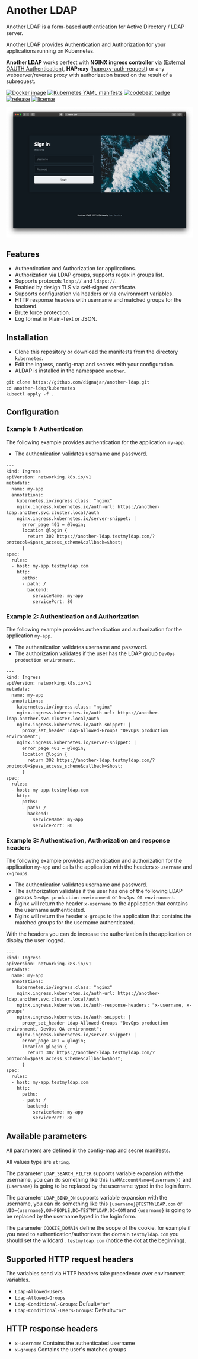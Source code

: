 # Another LDAP
Another LDAP is a form-based authentication for Active Directory / LDAP server.

Another LDAP provides Authentication and Authorization for your applications running on Kubernetes.

**Another LDAP** works perfect with **NGINX ingress controller** via ([External OAUTH Authentication](https://kubernetes.github.io/ingress-nginx/examples/auth/oauth-external-auth/)), **HAProxy** ([haproxy-auth-request](https://github.com/TimWolla/haproxy-auth-request)) or any webserver/reverse proxy with authorization based on the result of a subrequest.

[![Docker image](https://img.shields.io/badge/Docker-image-blue.svg)](https://github.com/dignajar/another-ldap/pkgs/container/another-ldap)
[![Kubernetes YAML manifests](https://img.shields.io/badge/Kubernetes-manifests-blue.svg)](https://github.com/dignajar/another-ldap/tree/master/kubernetes)
[![codebeat badge](https://codebeat.co/badges/f57de995-ca62-49e5-b309-82ed60570324)](https://codebeat.co/projects/github-com-dignajar-another-ldap-master)
[![release](https://img.shields.io/github/v/release/dignajar/another-ldap.svg)](https://github.com/dignajar/another-ldap/releases)
[![license](https://img.shields.io/badge/license-MIT-green)](https://github.com/dignajar/another-ldap/blob/master/LICENSE)

![Alt text](another-ldap.png?raw=true "Another LDAP")

## Features
- Authentication and Authorization for applications.
- Authorization via LDAP groups, supports regex in groups list.
- Supports protocols `ldap://` and `ldaps://`.
- Enabled by design TLS via self-signed certificate.
- Supports configuration via headers or via environment variables.
- HTTP response headers with username and matched groups for the backend.
- Brute force protection.
- Log format in Plain-Text or JSON.

## Installation
- Clone this repository or download the manifests from the directory `kubernetes`.
- Edit the ingress, config-map and secrets with your configuration.
- ALDAP is installed in the namespace `another`.

```
git clone https://github.com/dignajar/another-ldap.git
cd another-ldap/kubernetes
kubectl apply -f .
```

## Configuration

### Example 1: Authentication
The following example provides authentication for the application `my-app`.
- The authentication validates username and password.

```
---
kind: Ingress
apiVersion: networking.k8s.io/v1
metadata:
  name: my-app
  annotations:
    kubernetes.io/ingress.class: "nginx"
    nginx.ingress.kubernetes.io/auth-url: https://another-ldap.another.svc.cluster.local/auth
    nginx.ingress.kubernetes.io/server-snippet: |
      error_page 401 = @login;
      location @login {
        return 302 https://another-ldap.testmyldap.com/?protocol=$pass_access_scheme&callback=$host;
      }
spec:
  rules:
  - host: my-app.testmyldap.com
    http:
      paths:
      - path: /
        backend:
          serviceName: my-app
          servicePort: 80
```

### Example 2: Authentication and Authorization
The following example provides authentication and authorization for the application `my-app`.
- The authentication validates username and password.
- The authorization validates if the user has the LDAP group `DevOps production environment`.

```
---
kind: Ingress
apiVersion: networking.k8s.io/v1
metadata:
  name: my-app
  annotations:
    kubernetes.io/ingress.class: "nginx"
    nginx.ingress.kubernetes.io/auth-url: https://another-ldap.another.svc.cluster.local/auth
    nginx.ingress.kubernetes.io/auth-snippet: |
      proxy_set_header Ldap-Allowed-Groups "DevOps production environment";
    nginx.ingress.kubernetes.io/server-snippet: |
      error_page 401 = @login;
      location @login {
        return 302 https://another-ldap.testmyldap.com/?protocol=$pass_access_scheme&callback=$host;
      }
spec:
  rules:
  - host: my-app.testmyldap.com
    http:
      paths:
      - path: /
        backend:
          serviceName: my-app
          servicePort: 80
```

### Example 3: Authentication, Authorization and response headers
The following example provides authentication and authorization for the application `my-app` and calls the application with the headers `x-username` and `x-groups`.
- The authentication validates username and password.
- The authorization validates if the user has one of the following LDAP groups `DevOps production environment` or `DevOps QA environment`.
- Nginx will return the header `x-username` to the application that contains the username authenticated.
- Nginx will return the header `x-groups` to the application that contains the matched groups for the username authenticated.

With the headers you can do increase the authorization in the application or display the user logged.

```
---
kind: Ingress
apiVersion: networking.k8s.io/v1
metadata:
  name: my-app
  annotations:
    kubernetes.io/ingress.class: "nginx"
    nginx.ingress.kubernetes.io/auth-url: https://another-ldap.another.svc.cluster.local/auth
    nginx.ingress.kubernetes.io/auth-response-headers: "x-username, x-groups"
    nginx.ingress.kubernetes.io/auth-snippet: |
      proxy_set_header Ldap-Allowed-Groups "DevOps production environment, DevOps QA environment";
    nginx.ingress.kubernetes.io/server-snippet: |
      error_page 401 = @login;
      location @login {
        return 302 https://another-ldap.testmyldap.com/?protocol=$pass_access_scheme&callback=$host;
      }
spec:
  rules:
  - host: my-app.testmyldap.com
    http:
      paths:
      - path: /
        backend:
          serviceName: my-app
          servicePort: 80
```

## Available parameters
All parameters are defined in the config-map and secret manifests.

All values type are `string`.

The parameter `LDAP_SEARCH_FILTER` supports variable expansion with the username, you can do something like this `(sAMAccountName={username})` and `{username}` is going to be replaced by the username typed in the login form.

The parameter `LDAP_BIND_DN` supports variable expansion with the username, you can do something like this `{username}@TESTMYLDAP.com` or `UID={username},OU=PEOPLE,DC=TESTMYLDAP,DC=COM` and `{username}` is going to be replaced by the username typed in the login form.

The parameter `COOKIE_DOMAIN` define the scope of the cookie, for example if you need to authentication/authorizate the domain `testmyldap.com` you should set the wildcard `.testmyldap.com` (notice the dot at the beginning).
## Supported HTTP request headers
The variables send via HTTP headers take precedence over environment variables.
- `Ldap-Allowed-Users`
- `Ldap-Allowed-Groups`
- `Ldap-Conditional-Groups`: Default=`"or"`
- `Ldap-Conditional-Users-Groups`: Default=`"or"`

## HTTP response headers
- `x-username` Contains the authenticated username
- `x-groups` Contains the user's matches groups
